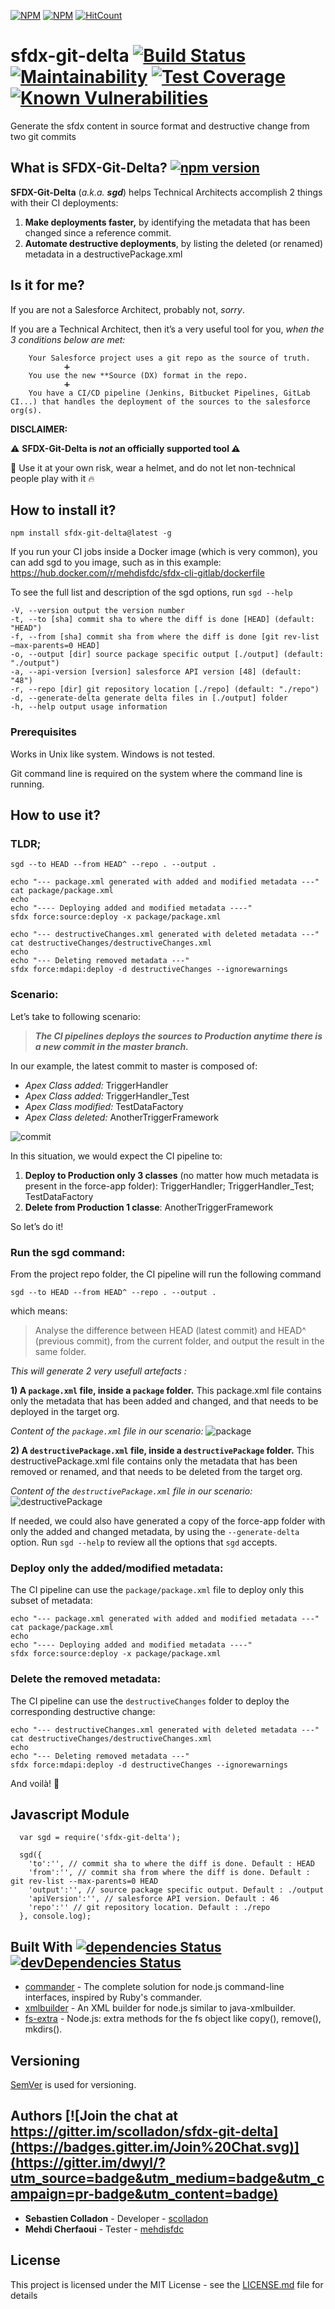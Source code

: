 [![NPM](https://nodei.co/npm/sfdx-git-delta.png?downloads=true&downloadRank=true&stars=true)](https://nodei.co/npm/sfdx-git-delta/) [![NPM](https://nodei.co/npm-dl/sfdx-git-delta.png)](https://nodei.co/npm/sfdx-git-delta/) [![HitCount](http://hits.dwyl.com/scolladon/sfdx-git-delta.svg)](http://hits.dwyl.com/scolladon/sfdx-git-delta)

# sfdx-git-delta [![Build Status](https://travis-ci.org/scolladon/sfdx-git-delta.svg?branch=master)](https://travis-ci.org/scolladon/sfdx-git-delta) [![Maintainability](https://api.codeclimate.com/v1/badges/95619399c7bb2cf60da4/maintainability)](https://codeclimate.com/github/scolladon/sfdx-git-delta/maintainability) [![Test Coverage](https://api.codeclimate.com/v1/badges/95619399c7bb2cf60da4/test_coverage)](https://codeclimate.com/github/scolladon/sfdx-git-delta/test_coverage) [![Known Vulnerabilities](https://snyk.io//test/github/scolladon/sfdx-git-delta/badge.svg?targetFile=package.json)](https://snyk.io//test/github/scolladon/sfdx-git-delta?targetFile=package.json)

Generate the sfdx content in source format and destructive change from two git commits

## What is SFDX-Git-Delta? [![npm version](https://badge.fury.io/js/sfdx-git-delta.svg)](https://badge.fury.io/js/sfdx-git-delta)

**SFDX-Git-Delta** (*a.k.a. **sgd***) helps Technical Architects accomplish 2 things with their CI deployments:

1. **Make deployments faster,** by identifying the metadata that has been changed since a reference commit.
2. **Automate destructive deployments**, by listing the deleted (or renamed) metadata in a destructivePackage.xml

## Is it for me?

If you are not a Salesforce Architect, probably not, _sorry_.

If you are a Technical Architect, then it’s a very useful tool for you, _when the 3 conditions below are met:_

        Your Salesforce project uses a git repo as the source of truth.
                ➕
        You use the new **Source (DX) format in the repo.
                ➕
        You have a CI/CD pipeline (Jenkins, Bitbucket Pipelines, GitLab CI...) that handles the deployment of the sources to the salesforce org(s).


**DISCLAIMER:**

⚠️ **SFDX-Git-Delta is _not_ an officially supported tool ⚠️**

👷 Use it at your own risk, wear a helmet, and do not let non-technical people play with it 🔥


## How to install it?

```
npm install sfdx-git-delta@latest -g
```

If you run your CI jobs inside a Docker image (which is very common), you can add sgd to you image, such as in this example: https://hub.docker.com/r/mehdisfdc/sfdx-cli-gitlab/dockerfile


To see the full list and description of the sgd options, run `sgd --help`

```
-V, --version output the version number
-t, --to [sha] commit sha to where the diff is done [HEAD] (default: "HEAD")
-f, --from [sha] commit sha from where the diff is done [git rev-list —max-parents=0 HEAD]
-o, --output [dir] source package specific output [./output] (default: "./output")
-a, --api-version [version] salesforce API version [48] (default: "48")
-r, --repo [dir] git repository location [./repo] (default: "./repo")
-d, --generate-delta generate delta files in [./output] folder
-h, --help output usage information
```

### Prerequisites

Works in Unix like system.
Windows is not tested.

Git command line is required on the system where the command line is running.


## How to use it?

### **TLDR;**

```
sgd --to HEAD --from HEAD^ --repo . --output .
```

```
echo "--- package.xml generated with added and modified metadata ---"
cat package/package.xml
echo
echo "---- Deploying added and modified metadata ----"
sfdx force:source:deploy -x package/package.xml
```

```
echo "--- destructiveChanges.xml generated with deleted metadata ---"
cat destructiveChanges/destructiveChanges.xml
echo
echo "--- Deleting removed metadata ---"     
sfdx force:mdapi:deploy -d destructiveChanges --ignorewarnings
```



### Scenario:

Let’s take to following scenario: 

> ***The CI pipelines deploys the sources to Production anytime there is a new commit in the master branch.***


In our example, the latest commit to master is composed of:
+ _Apex Class added:_ TriggerHandler
+ _Apex Class added:_ TriggerHandler_Test
+ _Apex Class modified:_ TestDataFactory
+ _Apex Class deleted:_ AnotherTriggerFramework

![commit](/img/example_commit.png)

In this situation, we would expect the CI pipeline to:

1. **Deploy to Production only 3 classes** (no matter how much metadata is present in the force-app folder): TriggerHandler; TriggerHandler_Test; TestDataFactory
2. **Delete from Production 1 classe**: AnotherTriggerFramework

So let’s do it!


### Run the sgd command:

From the project repo folder, the CI pipeline will run the following command

```
sgd --to HEAD --from HEAD^ --repo . --output .
```

which means:

> Analyse the difference between HEAD (latest commit) and HEAD^ (previous commit), from the current folder, and output the result in the same folder.


_This will generate 2 very usefull artefacts :_

**1) A `package.xml` file, inside a `package` folder.** This package.xml file contains only the metadata that has been added and changed, and that needs to be deployed in the target org.

*Content of the `package.xml` file in our scenario:*
![package](/img/example_package.png)

**2) A `destructivePackage.xml` file, inside a `destructivePackage` folder.** This destructivePackage.xml file contains only the metadata that has been removed or renamed, and that needs to be deleted from the target org.

*Content of the `destructivePackage.xml` file in our scenario:*
![destructivePackage](/img/example_destructiveChange.png)

If needed, we could also have generated a copy of the force-app folder with only the added and changed metadata, by using the `--generate-delta` option. Run `sgd --help` to review all the options that `sgd` accepts.



### Deploy only the added/modified metadata:

The CI pipeline can use the `package/package.xml` file to deploy only this subset of metadata:

```
echo "--- package.xml generated with added and modified metadata ---"
cat package/package.xml
echo
echo "---- Deploying added and modified metadata ----"
sfdx force:source:deploy -x package/package.xml
```



### Delete the removed metadata:

The CI pipeline can use the `destructiveChanges` folder to deploy the corresponding destructive change:

```
echo "--- destructiveChanges.xml generated with deleted metadata ---"
cat destructiveChanges/destructiveChanges.xml
echo
echo "--- Deleting removed metadata ---"     
sfdx force:mdapi:deploy -d destructiveChanges --ignorewarnings
```


And voilà! 🥳

## Javascript Module

```
  var sgd = require('sfdx-git-delta');

  sgd({
    'to':'', // commit sha to where the diff is done. Default : HEAD
    'from':'', // commit sha from where the diff is done. Default : git rev-list --max-parents=0 HEAD
    'output':'', // source package specific output. Default : ./output
    'apiVersion':'', // salesforce API version. Default : 46
    'repo':'' // git repository location. Default : ./repo
  }, console.log);
```

## Built With [![dependencies Status](https://david-dm.org/scolladon/sfdx-git-delta/status.svg)](https://david-dm.org/scolladon/sfdx-git-delta) [![devDependencies Status](https://david-dm.org/scolladon/sfdx-git-delta/dev-status.svg)](https://david-dm.org/scolladon/sfdx-git-delta?type=dev)

- [commander](https://github.com/tj/commander.js/) - The complete solution for node.js command-line interfaces, inspired by Ruby's commander.
- [xmlbuilder](https://github.com/oozcitak/xmlbuilder-js) - An XML builder for node.js similar to java-xmlbuilder.
- [fs-extra](https://github.com/jprichardson/node-fs-extra) - Node.js: extra methods for the fs object like copy(), remove(), mkdirs().

## Versioning

[SemVer](http://semver.org/) is used for versioning.

## Authors [![Join the chat at https://gitter.im/scolladon/sfdx-git-delta](https://badges.gitter.im/Join%20Chat.svg)](https://gitter.im/dwyl/?utm_source=badge&utm_medium=badge&utm_campaign=pr-badge&utm_content=badge)

- **Sebastien Colladon** - Developer - [scolladon](https://github.com/scolladon)
- **Mehdi Cherfaoui** - Tester - [mehdisfdc](https://github.com/mehdisfdc)

## License

This project is licensed under the MIT License - see the [LICENSE.md](LICENSE.md) file for details
